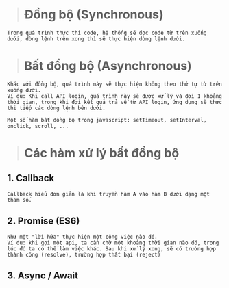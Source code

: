 > # Đồng bộ (Synchronous)

    Trong quá trình thực thi code, hệ thống sẽ đọc code từ trên xuống dưới, dòng lệnh trên xong thì sẽ thực hiện dòng lệnh dưới.

> # Bất đồng bộ (Asynchronous)

    Khác với đồng bộ, quá trình này sẽ thực hiện không theo thứ tự từ trên xuống dưới.
    Ví dụ: Khi call API login, quá trình này sẽ được xử lý và đợi 1 khoảng thời gian, trong khi đợi kết quả trả về từ API login, ứng dụng sẽ thực thi tiếp các dòng lệnh bên dưới.

    Một số hàm bất đồng bộ trong javascript: setTimeout, setInterval, onclick, scroll, ...

> # Các hàm xử lý bất đồng bộ

## 1. Callback

    Callback hiểu đơn giản là khi truyền hàm A vào hàm B dưới dạng một tham số.

## 2. Promise (ES6)

    Như một "lời hứa" thực hiện một công việc nào đó.
    Ví dụ: khi gọi một api, ta cần chờ một khoảng thời gian nào đó, trong lúc đó ta có thể làm việc khác. Sau khi xử lý xong, sẽ có trường hợp thành công (resolve), trường hợp thất bại (reject)

## 3. Async / Await
